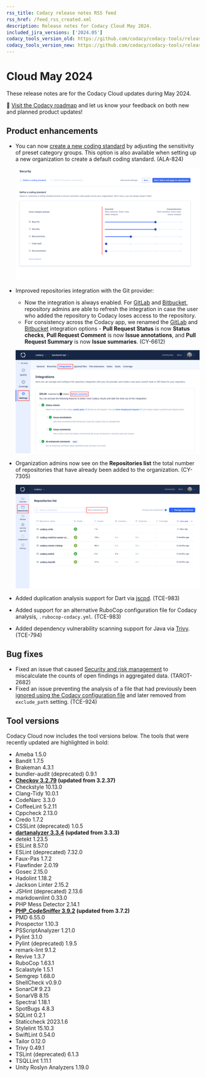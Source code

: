 ```yaml
---
rss_title: Codacy release notes RSS feed
rss_href: /feed_rss_created.xml
description: Release notes for Codacy Cloud May 2024.
included_jira_versions: ['2024.05']
codacy_tools_version_old: https://github.com/codacy/codacy-tools/releases/tag/7.10.305
codacy_tools_version_new: https://github.com/codacy/codacy-tools/releases/tag/7.14.11
---
```


# Cloud May 2024

These release notes are for the Codacy Cloud updates during May 2024.

📢 [Visit the Codacy roadmap](https://roadmap.codacy.com) and <span class="skip-vale">let us know</span> your feedback on both new and planned product updates!

## Product enhancements

-   You can now [create a new coding standard](../../organizations/using-coding-standards.md#creating) by adjusting the sensitivity of preset category groups. This option is also available when setting up a new organization to create a default coding standard. (ALA-824)

    ![New coding standard presets](../images/ala-824.png)

-   Improved repositories integration with the Git provider:

    -   Now the integration is always enabled. For [GitLab](../../repositories-configure/integrations/gitlab-integration.md#refreshing) and [Bitbucket](../../repositories-configure/integrations/bitbucket-integration.md#refreshing), repository admins are able to refresh the integration in case the user who added the repository to Codacy loses access to the repository.
    -   For consistency across the Codacy app, we renamed the [GitLab](../../repositories-configure/integrations/gitlab-integration.md#configuring) and [Bitbucket](../../repositories-configure/integrations/bitbucket-integration.md#configuring) integration options - **Pull Request Status** is now **Status checks**, **Pull Request Comment** is now **Issue annotations**, and **Pull Request Summary** is now **Issue summaries**. (CY-6612)

    ![Repository Git provider integration](../images/cy-6612.png)

-   Organization admins now see on the **Repositories list** the total number of repositories that have already been added to the organization. (CY-7305)

    ![Total number of repositories](../images/cy-7305.png)

-   Added duplication analysis support for Dart via [jscpd](https://github.com/kucherenko/jscpd). (TCE-983)
-   Added support for an alternative RuboCop configuration file for Codacy analysis, `.rubocop-codacy.yml`. (TCE-983)
-   Added dependency vulnerability scanning support for Java via [Trivy](https://trivy.dev/). (TCE-794)

## Bug fixes

-   Fixed an issue that caused [Security and risk management](../../organizations/managing-security-and-risk.md) to miscalculate the counts of open findings in aggregated data. (TAROT-2682)
-   Fixed an issue preventing the analysis of a file that had previously been [ignored using the Codacy configuration file](../../repositories-configure/codacy-configuration-file.md#ignore-files) and later removed from `exclude_path` setting. (TCE-924)

## Tool versions

Codacy Cloud now includes the tool versions below. The tools that were recently updated are highlighted in bold:

-   Ameba 1.5.0
-   Bandit 1.7.5
-   Brakeman 4.3.1
-   bundler-audit (deprecated) 0.9.1
-   **[Checkov 3.2.79](https://github.com/bridgecrewio/checkov/releases/tag/3.2.79) (updated from 3.2.37)**
-   Checkstyle 10.13.0
-   Clang-Tidy 10.0.1
-   CodeNarc 3.3.0
-   CoffeeLint 5.2.11
-   Cppcheck 2.13.0
-   Credo 1.7.2
-   CSSLint (deprecated) 1.0.5
-   **[dartanalyzer 3.3.4](https://github.com/dart-lang/sdk/blob/main/CHANGELOG.md) (updated from 3.3.3)**
-   detekt 1.23.5
-   ESLint 8.57.0
-   ESLint (deprecated) 7.32.0
-   Faux-Pas 1.7.2
-   Flawfinder 2.0.19
-   Gosec 2.15.0
-   Hadolint 1.18.2
-   Jackson Linter 2.15.2
-   JSHint (deprecated) 2.13.6
-   markdownlint 0.33.0
-   PHP Mess Detector 2.14.1
-   **[PHP_CodeSniffer 3.9.2](https://github.com/PHPCSStandards/PHP_CodeSniffer/releases/tag/3.9.2) (updated from 3.7.2)**
-   PMD 6.55.0
-   Prospector 1.10.3
-   PSScriptAnalyzer 1.21.0
-   Pylint 3.1.0
-   Pylint (deprecated) 1.9.5
-   remark-lint 9.1.2
-   Revive 1.3.7
-   RuboCop 1.63.1
-   Scalastyle 1.5.1
-   Semgrep 1.68.0
-   ShellCheck v0.9.0
-   SonarC# 9.23
-   SonarVB 8.15
-   Spectral 1.18.1
-   SpotBugs 4.8.3
-   SQLint 0.2.1
-   Staticcheck 2023.1.6
-   Stylelint 15.10.3
-   SwiftLint 0.54.0
-   Tailor 0.12.0
-   Trivy 0.49.1
-   TSLint (deprecated) 6.1.3
-   TSQLLint 1.11.1
-   Unity Roslyn Analyzers 1.19.0
